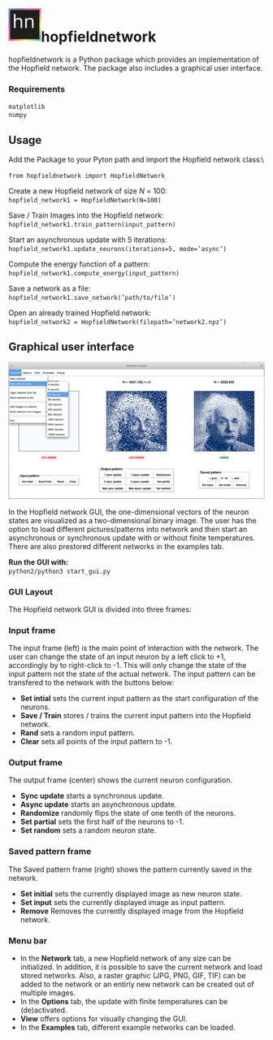 <img src="data/icon/icon.svg" width="64" height="64" align="left"/>

# hopfieldnetwork
hopfieldnetwork is a Python package which provides an implementation of the Hopfield network. The package also includes a graphical user interface.

### Requirements
    matplotlib
    numpy


## Usage
Add the Package to your Pyton path and import the Hopfield network class:\

`from hopfieldnetwork import HopfieldNetwork`

Create a new Hopfield network of size _N_ = 100:\
`hopfield_network1 = HopfieldNetwork(N=100)`

Save / Train Images into the Hopfield network:\
`hopfield_network1.train_pattern(input_pattern)`

Start an asynchronous update with 5 iterations:\
`hopfield_network1.update_neurons(iterations=5, mode=’async’)`

Compute the energy function of a pattern:\
`hopfield_network1.compute_energy(input_pattern)`

Save a network as a file:\
`hopfield_network1.save_network(’path/to/file’)`

Open an already trained Hopfield network:\
`hopfield_network2 = HopfieldNetwork(filepath=’network2.npz’)`


## Graphical user interface

![Hopfield network GUI](examples/project4/latex/images/gui_screenshot.png?raw=true)

In the Hopfield network GUI, the one-dimensional vectors of the neuron states are visualized as a two-dimensional binary image. The user has the option to load different pictures/patterns into network and then start an asynchronous or synchronous update with or without finite temperatures. There are also prestored different networks in the examples tab.


**Run the GUI with:**\
`python2/python3 start_gui.py`

### GUI Layout
The Hopfield network GUI is divided into three frames:

### Input frame
The input frame (left) is the main point of interaction with the network. The user can change the state of an input neuron by a left click to +1, accordingly by to right-click to -1. This will only change the state of the input pattern not the state of the actual network. The input pattern can be transfered to the network with the buttons below:
- **Set intial** sets the current input pattern as the start configuration of the neurons.
- **Save / Train** stores / trains the current input pattern into the Hopfield network.
- **Rand** sets a random input pattern.
- **Clear** sets all points of the input pattern to -1.

### Output frame
The output frame (center) shows the current neuron configuration.
- **Sync update** starts a synchronous update.
- **Async update** starts an asynchronous update.
- **Randomize** randomly flips the state of one tenth of the neurons.
- **Set partial** sets the first half of the neurons to -1.
- **Set random** sets a random neuron state.

### Saved pattern frame
The Saved pattern frame (right) shows the pattern currently saved in the network.
- **Set initial** sets the currently displayed image as new neuron state.
- **Set input** sets the currently displayed image as input pattern.
- **Remove** Removes the currently displayed image from the Hopfield network.

### Menu bar
- In the **Network** tab, a new Hopfield network of any size can be initialized.
In addition, it is possible to save the current network and load stored networks. Also, a raster graphic (JPG, PNG, GIF, TIF) can be added to the network or an entirly new network can be created out of multiple images.
- In the **Options** tab, the update with finite temperatures can be (de)activated.
- **View** offers options for visually changing the GUI.
- In the **Examples** tab, different example networks can be loaded.
